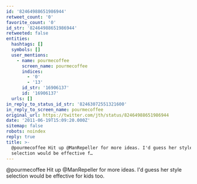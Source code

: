 ```yaml
---
id: '82464988651986944'
retweet_count: '0'
favorite_count: '0'
id_str: '82464988651986944'
retweeted: false
entities:
  hashtags: []
  symbols: []
  user_mentions:
    - name: pourmecoffee
      screen_name: pourmecoffee
      indices:
        - '0'
        - '13'
      id_str: '16906137'
      id: '16906137'
  urls: []
in_reply_to_status_id_str: '82463072551321600'
in_reply_to_screen_name: pourmecoffee
original_url: https://twitter.com/jth/status/82464988651986944
date: '2011-06-19T15:09:20.000Z'
sitemap: false
robots: noindex
reply: true
title: >-
  @pourmecoffee Hit up @ManRepeller for more ideas. I'd guess her style
  selection would be effective f…
---
```


@pourmecoffee Hit up @ManRepeller for more ideas. I'd guess her style selection would be effective for kids too.